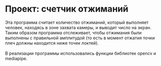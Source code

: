 # Проект: счетчик отжиманий
Эта программа считает количество отжиманий, который выполняет человек, находясь в зоне захвата камеры, и выводит число на экран.
Таким образом программа отслеживает, чтобы отжимания были выполнены с правильной амплитудой (то есть в момент отжатия точки плеч должны находится ниже точек локтей).\
\
В реализации программы использовались функции библиотек opencv и mediapipe. 
